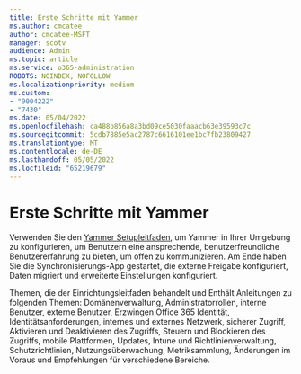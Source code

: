 ```yaml
---
title: Erste Schritte mit Yammer
ms.author: cmcatee
author: cmcatee-MSFT
manager: scotv
audience: Admin
ms.topic: article
ms.service: o365-administration
ROBOTS: NOINDEX, NOFOLLOW
ms.localizationpriority: medium
ms.custom:
- "9004222"
- "7430"
ms.date: 05/04/2022
ms.openlocfilehash: ca488b856a8a3bd09ce5030faaacb63e39593c7c
ms.sourcegitcommit: 5cdb7885e5ac2787c6616101ee1bc7fb23809427
ms.translationtype: MT
ms.contentlocale: de-DE
ms.lasthandoff: 05/05/2022
ms.locfileid: "65219679"
---
```

# <a name="get-started-with-yammer"></a>Erste Schritte mit Yammer

Verwenden Sie den [Yammer Setupleitfaden](https://admin.microsoft.com/adminportal/home#/modernonboarding/yammerdeploymentguide), um Yammer in Ihrer Umgebung zu konfigurieren, um Benutzern eine ansprechende, benutzerfreundliche Benutzererfahrung zu bieten, um offen zu kommunizieren. Am Ende haben Sie die Synchronisierungs-App gestartet, die externe Freigabe konfiguriert, Daten migriert und erweiterte Einstellungen konfiguriert.

Themen, die der Einrichtungsleitfaden behandelt und Enthält Anleitungen zu folgenden Themen: Domänenverwaltung, Administratorrollen, interne Benutzer, externe Benutzer, Erzwingen Office 365 Identität, Identitätsanforderungen, internes und externes Netzwerk, sicherer Zugriff, Aktivieren und Deaktivieren des Zugriffs, Steuern und Blockieren des Zugriffs, mobile Plattformen, Updates, Intune  und Richtlinienverwaltung, Schutzrichtlinien, Nutzungsüberwachung, Metriksammlung, Änderungen im Voraus und Empfehlungen für verschiedene Bereiche.
